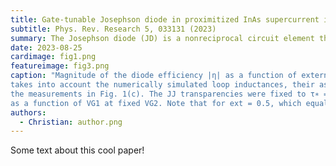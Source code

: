 ```yaml
---
title: Gate-tunable Josephson diode in proximitized InAs supercurrent interferometers
subtitle: Phys. Rev. Research 5, 033131 (2023)
summary: The Josephson diode (JD) is a nonreciprocal circuit element that supports a larger critical current in one direction compared to the other. This effect has gained growing interest because of promising applications in superconducting electronic circuits with low power consumption. Some implementations of a JD rely on breaking the inversion symmetry in the material used to realize Josephson junctions (JJs), but recent theoretical proposals have suggested that the effect can also be engineered by combining two JJs hosting highly transmitting Andreev bound states in a Superconducting Quantum Interference Device (SQUID) at a small, but finite flux bias. We have realized a SQUID with two JJs fabricated in a proximitized InAs two-dimensional electron gas (2DEG). We demonstrate gate control of the diode efficiency from zero up to around 30% at specific flux bias values which comes close to the maximum of ∼40% predicated in Souto et al. [Phys. Rev. Lett. 129, 267702 (2022)]. The key ingredients to the JD effect in the SQUID arrangement is the presence of highly transmitting channels in the JJs, a flux bias, and an asymmetry between the two SQUID arms.
date: 2023-08-25
cardimage: fig1.png
featureimage: fig3.png
caption: "Magnitude of the diode efficiency |η| as a function of external flux ext for different gate configurations as obtained from the measurements (left) and as calculated from the model (right). The sign of η is indicated on the visible lobes with + and −. The model
takes into account the numerically simulated loop inductances, their asymmetry, and the values Ic(1,2) of the two junctions obtained from
the measurements in Fig. 1(c). The JJ transparencies were fixed to τ∗ =τ∗ = 0.86.(a)|η|asafunctionofV atfixedV ,and(b)|η| 12 G2G1
as a function of VG1 at fixed VG2. Note that for ext = 0.5, which equals φext = π, η = 0 independent on any other parameters."
authors:
  - Christian: author.png
---
```


Some text about this cool paper!